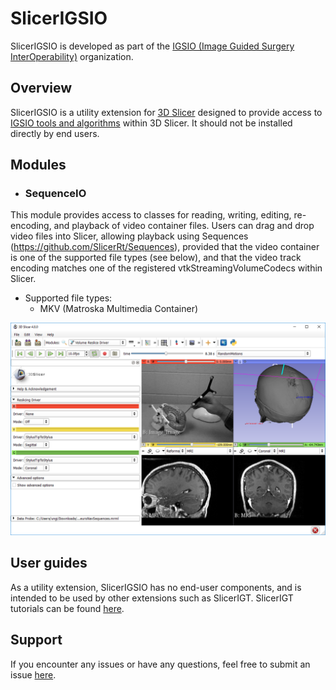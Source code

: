 # SlicerIGSIO

SlicerIGSIO is developed as part of the [IGSIO (Image Guided Surgery InterOperability)](http://igsio.github.io/) organization.

## Overview

SlicerIGSIO is a utility extension for [3D Slicer](http://slicer.org) designed to provide access to [IGSIO tools and algorithms](https://github.com/IGSIO/IGSIO)  within 3D Slicer. It should not be installed directly by end users.

## Modules

- ### SequenceIO
This module provides access to classes for reading, writing, editing, re-encoding, and playback of video container files.
Users can drag and drop video files into Slicer, allowing playback using Sequences (https://github.com/SlicerRt/Sequences), provided that the video container is one of the supported file types (see below), and that the video track encoding matches one of the registered vtkStreamingVolumeCodecs within Slicer.

- Supported file types:
  - MKV (Matroska Multimedia Container)
  
![alt text](Images/SlicerIGSIOScreenshot1.png)


## User guides

As a utility extension, SlicerIGSIO has no end-user components, and is intended to be used by other extensions such as SlicerIGT.
SlicerIGT tutorials can be found [here](http://www.slicerigt.org/wp/user-tutorial/).

## Support

If you encounter any issues or have any questions, feel free to submit an issue [here](https://github.com/IGSIO/SlicerIGSIO/issues/new).
